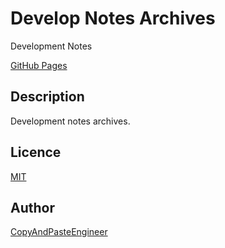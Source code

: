 # Develop Notes Archives

Development Notes

[GitHub Pages](https://takahiro-inoue.github.io/archives/)

## Description

Development notes archives.

## Licence

[MIT](https://github.com/tcnksm/tool/blob/master/LICENCE)

## Author

[CopyAndPasteEngineer](https://twitter.com/c_a_p_engineer)
